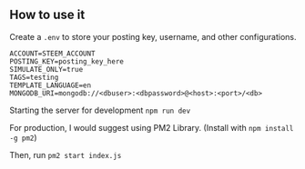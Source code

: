 ## How to use it

Create a `.env` to store your posting key, username, and other configurations.

```
ACCOUNT=STEEM_ACCOUNT
POSTING_KEY=posting_key_here
SIMULATE_ONLY=true
TAGS=testing
TEMPLATE_LANGUAGE=en
MONGODB_URI=mongodb://<dbuser>:<dbpassword>@<host>:<port>/<db>
```

Starting the server for development `npm run dev`

For production, I would suggest using PM2 Library. (Install with `npm install -g pm2`)

Then, run `pm2 start index.js`
